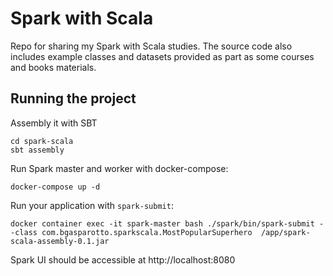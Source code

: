 # Spark with Scala
Repo for sharing my Spark with Scala studies.
The source code also includes example classes and datasets provided as part as some courses and books materials.

## Running the project
Assembly it with SBT
```shell script
cd spark-scala
sbt assembly
```

Run Spark master and worker with docker-compose:
```shell script
docker-compose up -d
```

Run your application with `spark-submit`:
```shell script
docker container exec -it spark-master bash ./spark/bin/spark-submit --class com.bgasparotto.sparkscala.MostPopularSuperhero  /app/spark-scala-assembly-0.1.jar
```

Spark UI should be accessible at http://localhost:8080
